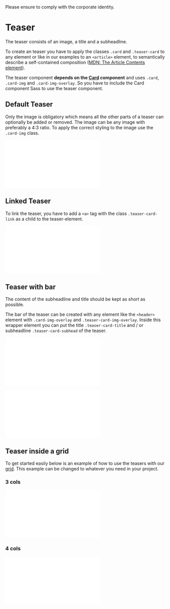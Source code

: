 <AlertInfo alertHeadline="Modifiable">
Please ensure to comply with the corporate identity.
</AlertInfo>

# Teaser

The teaser consists of an image, a title and a subheadline.

To create an teaser you have to apply the classes `.card` and `.teaser-card` to any element or like in our examples to an `<article>` element, to semantically describe a self-contained composition ([MDN: The Article Contents element](https://developer.mozilla.org/en-US/docs/Web/HTML/Element/article)).

The teaser component **depends on the [Card](../Card/Card.md) component** and uses `.card`, `.card-img` and `.card-img-overlay`. So you have to include the Card component Sass to use the teaser component.


## Default Teaser

Only the image is obligatory which means all the other parts of a teaser can optionally be added or removed. The image can be any image with preferably a 4:3 ratio. To apply the correct styling to the image use the `.card-img` class.

<ContentRack
    fields='
        "preview": {
            "src": "examples/TeaserDefault.html",
            "type": "link"
        },
        "<html>":{
            "src": "examples/TeaserDefault.html",
            "type": "content",
            "selector": "#showBox"
        }
    '
 />

![TeaserDefault](examples/TeaserDefault.html)


## Linked Teaser

To link the teaser, you have to add a `<a>` tag with the class `.teaser-card-link` as a child to the teaser-element.

<ContentRack
    fields='
        "preview": {
            "src": "examples/TeaserLinked.html",
            "type": "link"
        },
        "<html>":{
            "src": "examples/TeaserLinked.html",
            "type": "content",
            "selector": "#showBox"
        }
    '
 />

![TeaserLinked](examples/TeaserLinked.html)


## Teaser with bar

The content of the subheadline and title should be kept as short as possible.

The bar of the teaser can be created with any element like the `<header>` element with `.card-img-overlay` and `.teaser-card-img-overlay`. Inside this wrapper element you can put the title `.teaser-card-title` and / or subheadline `.teaser-card-subhead` of the teaser.

<ContentRack
    fields='
        "preview": {
            "src": "examples/TeaserTitle.html",
            "type": "link"
        },
        "<html>":{
            "src": "examples/TeaserTitle.html",
            "type": "content",
            "selector": "#showBox"
        }
    '
 />

![TeaserTitle](examples/TeaserTitle.html)

<ContentRack
    fields='
        "preview": {
            "src": "examples/TeaserTitleSubheadline.html",
            "type": "link"
        },
        "<html>":{
            "src": "examples/TeaserTitleSubheadline.html",
            "type": "content",
            "selector": "#showBox"
        }
    '
 />

![TeaserTitleSubheadline](examples/TeaserTitleSubheadline.html)


## Teaser inside a grid

To get started easily below is an example of how to use the teasers with our [grid](../../Layout/Grid/Grid.md). This example can be changed to whatever you need in your project.

### 3 cols

<ContentRack
    fields='
        "preview": {
            "src": "examples/TeaserGrid3.html",
            "type": "link"
        },
        "<html>":{
            "src": "examples/TeaserGrid3.html",
            "type": "content",
            "selector": "#app"
        }
    '
 />

![TeaserGrid3](examples/TeaserGrid3.html)

### 4 cols

<ContentRack
    fields='
        "preview": {
            "src": "examples/TeaserGrid4.html",
            "type": "link"
        },
        "<html>":{
            "src": "examples/TeaserGrid4.html",
            "type": "content",
            "selector": "#app"
        }
    '
 />

![TeaserGrid4](examples/TeaserGrid4.html)
